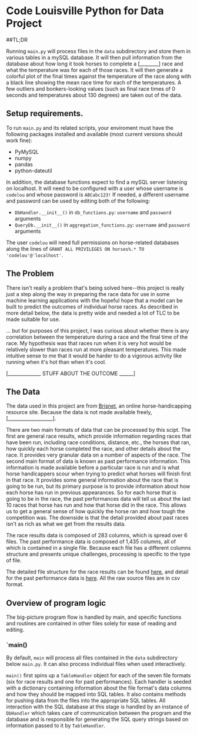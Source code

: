 # Code Louisville Python for Data Project

##TL;DR

Running `main.py` will process files in the `data` subdirectory and store them in various tables in a mySQL database.
It will then pull information from the database about how long it took horses to complete a [________] race
and what the temperature was for each of those races. It will then generate a colorful plot of the final times against 
the temperature of the race along with a black line showing the mean race time for each of the temperatures.
A few outliers and bonkers-looking values (such as final race times of 0 seconds and temperatures about 130 degrees) are taken out of the data. 

## Setup requirements.

To run `main.py` and its related scripts, your enviroment must have the following packages installed and available (most current versions should work fine):
* PyMySQL
* numpy
* pandas
* python-dateutil

In addition, the database functions expect to find a mySQL server listening on localhost.
It will need to be configured with a user whose username is `codelou` and whose password is `ABCabc123!`
If needed, a different username and password can be used by editing both of the following:
* `DbHandler.__init__()` in `db_functions.py`: `username` and `password` arguments
* `QueryDb.__init__()` in `aggregation_functions.py`: `username` and `password` arguments

The user `codelou` will need full permissions on horse-related databases along the lines of 
`GRANT ALL PRIVILEGES ON horses%.* TO 'codelou'@'localhost'`.

## The Problem

There isn't really a problem that's being solved here--this project is really just a step along the way in preparing 
the race data for use in some machine learning applications with the hopeful hope that a model can be built to predict 
the outcomes of individual horse races. As described in more detail below, the data is pretty wide 
and needed a lot of TLC to be made suitable for use.

... but for purposes of this project, I was curious about whether there is any correlation between the temperature 
during a race and the final time of the race. My hypothesis was that races run when it is very hot would be relatively
slower than races run at more pleasant temperatures. This made intuitive sense to me that it would be harder to do
a vigorous activity like running when it's hot than when it's cool. 

[______________ STUFF ABOUT THE OUTCOME ______]


## The Data

The data used in this project are from [Brisnet](http://www.brisnet.com), an online horse-handicapping resource site.
Because the data is not made available freely, [___________________]. 

There are two main formats of data that can be processed by this scipt. The first are general race results, 
which provide information regarding races that have been run, including race conditions, distance, etc., 
the horses that ran, how quickly each horse completed the race, and other details about the race. It provides very granular
data on a number of aspects of the race. The second main format of data is known as past performance information.
This information is made available before a particular race is run and is what horse handicappers scour when trying to 
predict what horses will finish first in that race. It provides some general information about the race that is going 
to be run, but its primary purpose is to provide information about how each horse has run in previous appearances.
So for each horse that is going to be in the race, the past performances data will tell us about the last 10 races 
that horse has run and how that horse did in the race. This allows us to get a general sense of how quickly the horse
ran and how tough the competition was. The downside is that the detail provided about past races isn't as rich as what
we get from the results data.

The race results data is composed of 283 columns, which is spread over 6 files. The past performance data is composed of
1,435 columns, all of which is contained in a single file. Because each file has a different columns structure 
and presents unique challenges, processing is specific to the type of file. 

The detailed file structure for the race results can be found [here](http://www.brisnet.com/library/newchart2.txt), 
and detail for the past performance data is [here](http://www.brisnet.com/cgi-bin/static.cgi?page=drfsff). 
All the raw source files are in csv format.

## Overview of program logic

The big-picture program flow is handled by main, and specific functions and routines are contained in other files
solely for ease of reading and editing. 

### `main()
By default, `main` will process all files contained in the `data` subdirectory below `main.py`. 
It can also process individual files when used interactively.

`main()` first spins up a `TableHandler` object for each of the seven file formats (six for race results and one 
for past performances). Each handler is seeded with a dictionary containing information about the file format's 
data columns and how they should be mapped into SQL tables. It also contains methods for pushing data from the files into
the appropriate SQL tables. All interaction with the SQL database at this stage is handled by an instance of `DbHandler`
which takes care of communication between the program and the database and is responsible for generating
the SQL query strings based on information passed to it by `TableHandler`.   


  